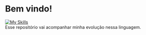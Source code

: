 # Bem vindo! 
[![My Skills](https://skillicons.dev/icons?i=java)](https://skillicons.dev)  <br>
Esse repositório vai acompanhar minha evolução nessa linguagem.